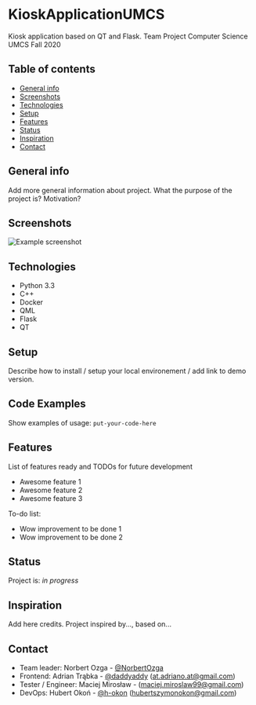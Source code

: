 # KioskApplicationUMCS
Kiosk application based on QT and Flask.
Team Project Computer Science UMCS Fall 2020

## Table of contents
* [General info](#general-info)
* [Screenshots](#screenshots)
* [Technologies](#technologies)
* [Setup](#setup)
* [Features](#features)
* [Status](#status)
* [Inspiration](#inspiration)
* [Contact](#contact)

## General info
Add more general information about project. What the purpose of the project is? Motivation?

## Screenshots
![Example screenshot](./img/screenshot.png)

## Technologies
* Python 3.3
* C++
* Docker
* QML
* Flask
* QT

## Setup
Describe how to install / setup your local environement / add link to demo version.

## Code Examples
Show examples of usage:
`put-your-code-here`

## Features
List of features ready and TODOs for future development
* Awesome feature 1
* Awesome feature 2
* Awesome feature 3

To-do list:
* Wow improvement to be done 1
* Wow improvement to be done 2

## Status
Project is: _in progress_

## Inspiration
Add here credits. Project inspired by..., based on...

## Contact
* Team leader: Norbert Ozga - [@NorbertOzga](https://github.com/NorbertOzga)
* Frontend: Adrian Trąbka - [@daddyaddy](https://github.com/daddyaddy) (at.adriano.at@gmail.com)
* Tester / Engineer: Maciej Mirosław - (maciej.miroslaw99@gmail.com)
* DevOps: Hubert Okoń - [@h-okon](https://github.com/h-okon) (hubertszymonokon@gmail.com)

